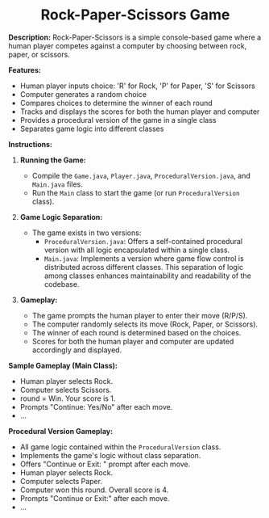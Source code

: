 <h1 style="text-align: center">Rock-Paper-Scissors Game</h1>


**Description:** Rock-Paper-Scissors is a simple console-based game where a human player competes against a computer by choosing between rock, paper, or scissors.

**Features:**
- Human player inputs choice: 'R' for Rock, 'P' for Paper, 'S' for Scissors
- Computer generates a random choice
- Compares choices to determine the winner of each round
- Tracks and displays the scores for both the human player and computer
- Provides a procedural version of the game in a single class
- Separates game logic into different classes

**Instructions:**
1. **Running the Game:**
   - Compile the `Game.java`, `Player.java`, `ProceduralVersion.java`, and `Main.java` files.
   - Run the `Main` class to start the game (or run `ProceduralVersion` class).
2. **Game Logic Separation:**
   - The game exists in two versions:
     - `ProceduralVersion.java`: Offers a self-contained procedural version with all logic encapsulated within a single class.
     - `Main.java`: Implements a version where game flow control is distributed across different classes. This separation of logic among classes enhances maintainability and readability of the codebase.
    

3. **Gameplay:**
   - The game prompts the human player to enter their move (R/P/S).
   - The computer randomly selects its move (Rock, Paper, or Scissors).
   - The winner of each round is determined based on the choices.
   - Scores for both the human player and computer are updated accordingly and displayed.

**Sample Gameplay (Main Class):**
- Human player selects Rock.
- Computer selects Scissors.
- round = Win. Your score is 1.
- Prompts "Continue: Yes/No" after each move.
- ...


**Procedural Version Gameplay:**
- All game logic contained within the `ProceduralVersion` class.
- Implements the game's logic without class separation.
- Offers "Continue or Exit: " prompt after each move.
- Human player selects Rock.
- Computer selects Paper.
- Computer won this round. Overall score is 4.
- Prompts "Continue or Exit:" after each move.
- ...
